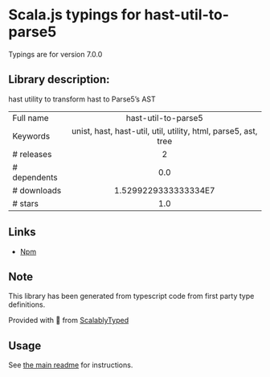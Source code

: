 
# Scala.js typings for hast-util-to-parse5

Typings are for version 7.0.0

## Library description:
hast utility to transform hast to Parse5’s AST

|                    |                 |
| ------------------ | :-------------: |
| Full name          | hast-util-to-parse5 |
| Keywords           | unist, hast, hast-util, util, utility, html, parse5, ast, tree |
| # releases         | 2 |
| # dependents       | 0.0 |
| # downloads        | 1.5299229333333334E7 |
| # stars            | 1.0 |

## Links
- [Npm](https://www.npmjs.com/package/hast-util-to-parse5)
    


## Note
This library has been generated from typescript code from first party type definitions.

Provided with :purple_heart: from [ScalablyTyped](https://github.com/oyvindberg/ScalablyTyped)

## Usage
See [the main readme](../../readme.md) for instructions.



